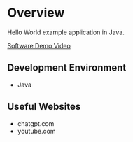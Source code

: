 # Overview

Hello World example application in Java.

[Software Demo Video](http://youtube.link.goes.here)

## Development Environment

- Java

## Useful Websites

- chatgpt.com
- youtube.com
